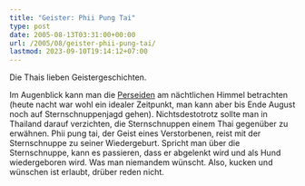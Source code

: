 ```yaml
---
title: "Geister: Phii Pung Tai"
type: post
date: 2005-08-13T03:31:00+00:00
url: /2005/08/geister-phii-pung-tai/
lastmod: 2023-09-10T19:14:12+07:00
---
```

Die Thais lieben Geistergeschichten.

Im Augenblick kann man die [Perseiden][1] am nächtlichen Himmel betrachten (heute nacht war wohl ein idealer Zeitpunkt, man kann aber bis Ende August noch auf Sternschnuppenjagd gehen). Nichtsdestotrotz sollte man in Thailand darauf verzichten, die Sternschnuppen einem Thai gegenüber zu erwähnen. Phii pung tai, der Geist eines Verstorbenen, reist mit der Sternschnuppe zu seiner Wiedergeburt. Spricht man über die Sternschnuppe, kann es passieren, dass er abgelenkt wird und als Hund wiedergeboren wird. Was man niemandem wünscht. Also, kucken und wünschen ist erlaubt, drüber reden nicht.

 [1]: http://de.wikipedia.org/wiki/Perseiden
